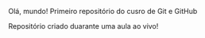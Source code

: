 Olá, mundo!
Primeiro repositório do cusro de Git e GitHub 

Repositório criado duarante uma aula ao vivo!
